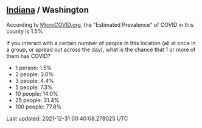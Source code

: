 
## [Indiana](/united-states/indiana) / Washington

According to [MicroCOVID.org](http://microcovid.org),
the "Estimated Prevalence" of COVID in this county is 1.5%

If you interact with a certain number of people in this location
(all at once in a group, or spread out across the day), what is the chance that
1 or more of them has COVID?

- 1 person: 1.5%
- 2 people: 3.0%
- 3 people: 4.4%
- 5 people: 7.3%
- 10 people: 14.0%
- 25 people: 31.4%
- 100 people: 77.8%

Last updated: 2021-12-31 00:40:08.279025 UTC
